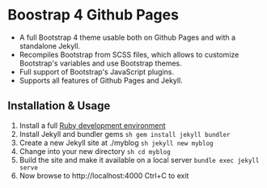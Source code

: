 
# Boostrap 4 Github Pages

* A full Bootstrap 4 theme usable both on Github Pages and with a standalone Jekyll.
* Recompiles Bootstrap from SCSS files, which allows to customize Bootstrap's variables and use Bootstrap themes.
* Full support of Bootstrap's JavaScript plugins.
* Supports all features of Github Pages and Jekyll.

## Installation & Usage

1. Install a full [Ruby development environment](https://jekyllrb.com/docs/installation/)
2. Install Jekyll and bundler gems
``sh
gem install jekyll bundler
``
3. Create a new Jekyll site at ./myblog
``sh
jekyll new myblog
``
4. Change into your new directory
``sh
cd myblog
``
5. Build the site and make it available on a local server
``
bundle exec jekyll serve
``
6. Now browse to http://localhost:4000
Ctrl+C to exit
